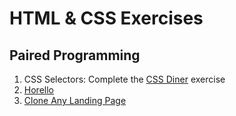 # HTML & CSS Exercises

## Paired Programming
1. CSS Selectors: Complete the [CSS Diner](http://flukeout.github.io/) exercise
1. [Horello](horello/README.md)
1. [Clone Any Landing Page](clone/README.md)
